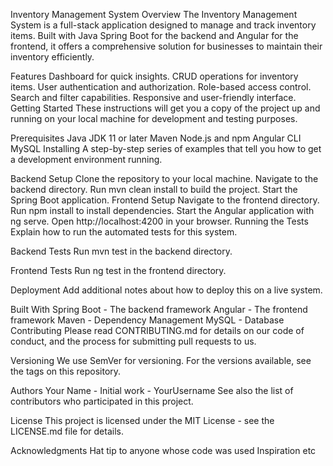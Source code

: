 Inventory Management System
Overview
The Inventory Management System is a full-stack application designed to manage and track inventory items. Built with Java Spring Boot for the backend and Angular for the frontend, it offers a comprehensive solution for businesses to maintain their inventory efficiently.

Features
Dashboard for quick insights.
CRUD operations for inventory items.
User authentication and authorization.
Role-based access control.
Search and filter capabilities.
Responsive and user-friendly interface.
Getting Started
These instructions will get you a copy of the project up and running on your local machine for development and testing purposes.

Prerequisites
Java JDK 11 or later
Maven
Node.js and npm
Angular CLI
MySQL
Installing
A step-by-step series of examples that tell you how to get a development environment running.

Backend Setup
Clone the repository to your local machine.
Navigate to the backend directory.
Run mvn clean install to build the project.
Start the Spring Boot application.
Frontend Setup
Navigate to the frontend directory.
Run npm install to install dependencies.
Start the Angular application with ng serve.
Open http://localhost:4200 in your browser.
Running the Tests
Explain how to run the automated tests for this system.

Backend Tests
Run mvn test in the backend directory.

Frontend Tests
Run ng test in the frontend directory.

Deployment
Add additional notes about how to deploy this on a live system.

Built With
Spring Boot - The backend framework
Angular - The frontend framework
Maven - Dependency Management
MySQL - Database
Contributing
Please read CONTRIBUTING.md for details on our code of conduct, and the process for submitting pull requests to us.

Versioning
We use SemVer for versioning. For the versions available, see the tags on this repository.

Authors
Your Name - Initial work - YourUsername
See also the list of contributors who participated in this project.

License
This project is licensed under the MIT License - see the LICENSE.md file for details.

Acknowledgments
Hat tip to anyone whose code was used
Inspiration
etc